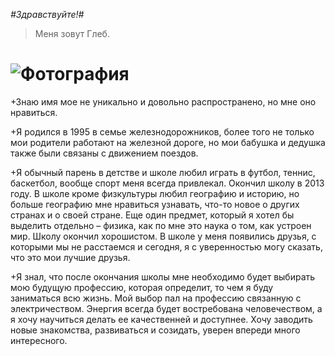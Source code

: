 </u>_#Здравствуйте!#_</u>
 
 >Меня зовут Глеб. 
 
 # ![Фотография](https://flomaster.top/uploads/posts/2023-01/1673978368_flomaster-club-p-risunok-beseda-vkontakte-8.jpg)

 +Знаю имя мое не уникально и довольно распространено, но мне оно нравиться. 
 
 +Я родился в 1995 в семье железнодорожников, более того не только мои родители работают на железной дороге, но мои бабушка и дедушка также были связаны с движением поездов. 
 
 +Я обычный парень в детстве и школе любил играть в футбол, теннис, баскетбол, вообще спорт меня всегда привлекал. Окончил школу в 2013 году. В школе кроме физкультуры любил географию и историю, но больше географию мне нравиться узнавать, что-то новое о других странах и о своей стране. Еще один предмет, который я хотел бы выделить отдельно – физика, как по мне это наука о том, как устроен мир. Школу окончил хорошистом. В школе у меня появились друзья, с которыми мы не расстаемся и сегодня, я с уверенностью могу сказать, что это мои лучшие друзья. 
 
 +Я знал, что после окончания школы мне необходимо будет выбирать мою будущую профессию, которая определит, то чем я буду заниматься всю жизнь. Мой выбор пал на профессию связанную с электричеством. Энергия всегда будет востребована человечеством, а я хочу научиться делать ее качественней и доступнее. Хочу заводить новые знакомства, развиваться и созидать, уверен впереди много интересного.